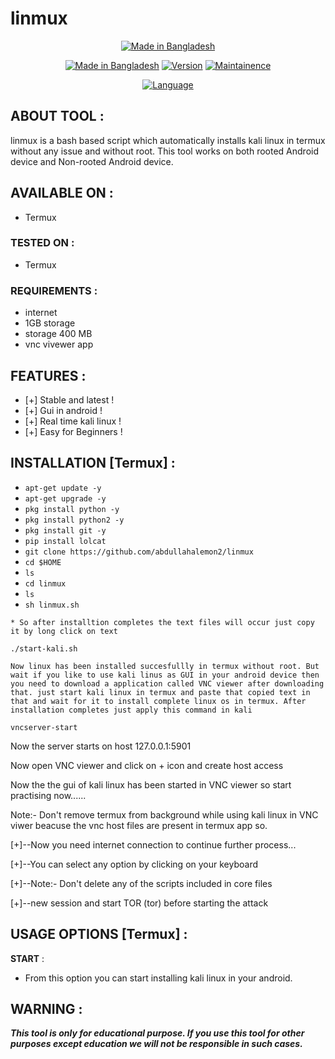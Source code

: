 # linmux
<p align="center">
<a href="https://bit.ly/2P2gMi3"><img title="Made in Bangladesh" src="https://img.shields.io/badge/MADE%20IN-Bangladesh-SCRIPT?colorA=%23ff8100&colorB=%23017e40&colorC=%23ff0000&style=for-the-badge"></a>
</p>
<p align="center">
<a href="https://bit.ly/2P2gMi3"><img title="Made in Bangladesh" src="https://img.shields.io/badge/Tool-linmux by emon vaw-green.svg"></a>
<a href="https://bit.ly/2P2gMi3"><img title="Version" src="https://img.shields.io/badge/Version-1.0-green.svg?style=flat-square"></a>
<a href="https://bit.ly/2P2gMi3"><img title="Maintainence" src="https://img.shields.io/badge/Maintained%3F-yes-green.svg"></a>

<p align="center">
<a href="https://github.com/abdullahalemon2"><img title="Language" src="https://img.shields.io/badge/Made%20with-Bash-1f425f.svg?v=103"></a>
</p>

## ABOUT TOOL :

linmux is a bash based script which automatically installs kali linux in termux without any issue and without root. This tool works on both rooted Android device and Non-rooted Android device.

## AVAILABLE ON :

* Termux

### TESTED ON :

* Termux

### REQUIREMENTS :
* internet
* 1GB storage
* storage 400 MB
* vnc vivewer app

## FEATURES :
* [+] Stable and latest !
* [+] Gui in android !
* [+] Real time kali linux !
* [+] Easy for Beginners !

## INSTALLATION [Termux] :

* `apt-get update -y`
* `apt-get upgrade -y`
* `pkg install python -y`
* `pkg install python2 -y`
* `pkg install git -y`
* `pip install lolcat`
* `git clone https://github.com/abdullahalemon2/linmux`
* `cd $HOME`
* `ls`
* `cd linmux`
* `ls`
* `sh linmux.sh`
```
* So after installtion completes the text files will occur just copy it by long click on text
```
`./start-kali.sh`
```
Now linux has been installed succesfullly in termux without root. But wait if you like to use kali linus as GUI in your android device then you need to download a application called VNC viewer after downloading that. just start kali linux in termux and paste that copied text in that and wait for it to install complete linux os in termux. After installation completes just apply this command in kali 
```
`vncserver-start`

Now the server starts on host 127.0.0.1:5901

Now open VNC viewer and click on + icon and create host access

Now the the gui of kali linux has been started in VNC viewer so start practising now......

Note:- Don't remove termux from background while using kali linux in VNC viwer beacuse the vnc host files are present in termux app so.

[+]--Now you need internet connection to continue further process...

[+]--You can select any option by clicking on your keyboard

[+]--Note:- Don't delete any of the scripts included in core files

[+]--new session and start TOR (tor) before starting the attack

## USAGE OPTIONS [Termux] :

__START__ :
- From this option you can start installing kali linux in your android.

## WARNING : 
***This tool is only for educational purpose. If you use this tool for other purposes except education we will not be responsible in such cases.***
